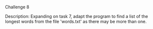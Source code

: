 Challenge 8

Description:
Expanding on task 7, adapt the program to find a list of the longest words from the file 'words.txt' as there may be more than one.
